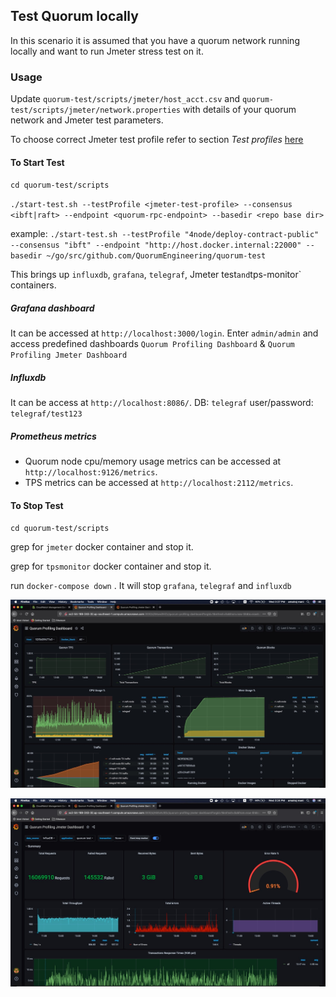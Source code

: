 ## Test Quorum locally
 In this scenario it is assumed that you have a quorum network running locally and want to run Jmeter stress test on it.
 
 ### Usage
 Update `quorum-test/scripts/jmeter/host_acct.csv` and `quorum-test/scripts/jmeter/network.properties` with details of your quorum network and Jmeter test parameters.
 
 To choose correct Jmeter test profile refer to section _Test profiles_ [here](../stresstest-aws/README.md#test-profiles)
 
 #### To Start Test
`cd quorum-test/scripts`

 `./start-test.sh --testProfile <jmeter-test-profile> --consensus <ibft|raft> --endpoint <quorum-rpc-endpoint> --basedir <repo base dir>`
 
 example: `./start-test.sh --testProfile "4node/deploy-contract-public" --consensus "ibft" --endpoint "http://host.docker.internal:22000" --basedir ~/go/src/github.com/QuorumEngineering/quorum-test`
 
 This brings up `influxdb`, `grafana`, `telegraf`, Jmeter test` and `tps-monitor` containers. 
 
 ##### Grafana dashboard 
  It can be accessed at `http://localhost:3000/login`. Enter `admin/admin` and access predefined dashboards `Quorum Profiling Dashboard` & `Quorum Profiling Jmeter Dashboard`
  
 ##### Influxdb 
  It can be access at `http://localhost:8086/`. DB: `telegraf` user/password: `telegraf/test123`
 
 ##### Prometheus metrics  
  * Quorum node cpu/memory usage metrics can be accessed at `http://localhost:9126/metrics`.
  * TPS metrics can be accessed at `http://localhost:2112/metrics`.
 
 #### To Stop Test
 
 `cd quorum-test/scripts`
 
 grep for `jmeter` docker container and stop it.
 
 grep for  `tpsmonitor` docker container and stop it.
 
 run `docker-compose down` . It will stop `grafana`, `telegraf` and `influxdb`
  
 
   ![Quorum Dashboard](../stresstest-aws/quorumDashboard.jpeg) 
   
   ![Jmeter Dashboard](../stresstest-aws/jmeterDashboard.jpeg) 
   